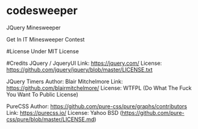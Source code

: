 # codesweeper
JQuery Minesweeper

Get In IT
Minesweeper Contest


#License
Under MIT License

#Credits
JQuery / JqueryUI
Link: https://jquery.com/
License: https://github.com/jquery/jquery/blob/master/LICENSE.txt

JQuery Timers
Author: Blair Mitchelmore
Link: https://github.com/blairmitchelmore/
License: WTFPL (Do What The Fuck You Want To Public License)

PureCSS
Author: https://github.com/pure-css/pure/graphs/contributors
Link: https://purecss.io/
License: Yahoo BSD (https://github.com/pure-css/pure/blob/master/LICENSE.md)